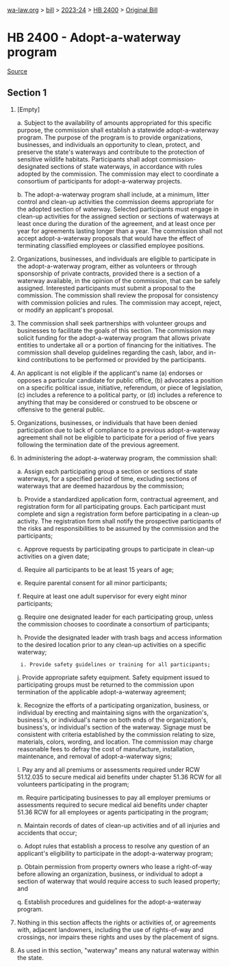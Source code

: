 [wa-law.org](/) > [bill](/bill/) > [2023-24](/bill/2023-24/) > [HB 2400](/bill/2023-24/hb/2400/) > [Original Bill](/bill/2023-24/hb/2400/1/)

# HB 2400 - Adopt-a-waterway program

[Source](http://lawfilesext.leg.wa.gov/biennium/2023-24/Pdf/Bills/House%20Bills/2400.pdf)

## Section 1
1. [Empty]

    a. Subject to the availability of amounts appropriated for this specific purpose, the commission shall establish a statewide adopt-a-waterway program. The purpose of the program is to provide organizations, businesses, and individuals an opportunity to clean, protect, and preserve the state's waterways and contribute to the protection of sensitive wildlife habitats. Participants shall adopt commission-designated sections of state waterways, in accordance with rules adopted by the commission. The commission may elect to coordinate a consortium of participants for adopt-a-waterway projects.

    b. The adopt-a-waterway program shall include, at a minimum, litter control and clean-up activities the commission deems appropriate for the adopted section of waterway. Selected participants must engage in clean-up activities for the assigned section or sections of waterways at least once during the duration of the agreement, and at least once per year for agreements lasting longer than a year. The commission shall not accept adopt-a-waterway proposals that would have the effect of terminating classified employees or classified employee positions.

2. Organizations, businesses, and individuals are eligible to participate in the adopt-a-waterway program, either as volunteers or through sponsorship of private contracts, provided there is a section of a waterway available, in the opinion of the commission, that can be safely assigned. Interested participants must submit a proposal to the commission. The commission shall review the proposal for consistency with commission policies and rules. The commission may accept, reject, or modify an applicant's proposal.

3. The commission shall seek partnerships with volunteer groups and businesses to facilitate the goals of this section. The commission may solicit funding for the adopt-a-waterway program that allows private entities to undertake all or a portion of financing for the initiatives. The commission shall develop guidelines regarding the cash, labor, and in-kind contributions to be performed or provided by the participants.

4. An applicant is not eligible if the applicant's name (a) endorses or opposes a particular candidate for public office, (b) advocates a position on a specific political issue, initiative, referendum, or piece of legislation, (c) includes a reference to a political party, or (d) includes a reference to anything that may be considered or construed to be obscene or offensive to the general public.

5. Organizations, businesses, or individuals that have been denied participation due to lack of compliance to a previous adopt-a-waterway agreement shall not be eligible to participate for a period of five years following the termination date of the previous agreement.

6. In administering the adopt-a-waterway program, the commission shall:

    a. Assign each participating group a section or sections of state waterways, for a specified period of time, excluding sections of waterways that are deemed hazardous by the commission;

    b. Provide a standardized application form, contractual agreement, and registration form for all participating groups. Each participant must complete and sign a registration form before participating in a clean-up activity. The registration form shall notify the prospective participants of the risks and responsibilities to be assumed by the commission and the participants;

    c. Approve requests by participating groups to participate in clean-up activities on a given date;

    d. Require all participants to be at least 15 years of age;

    e. Require parental consent for all minor participants;

    f. Require at least one adult supervisor for every eight minor participants;

    g. Require one designated leader for each participating group, unless the commission chooses to coordinate a consortium of participants;

    h. Provide the designated leader with trash bags and access information to the desired location prior to any clean-up activities on a specific waterway;

        i. Provide safety guidelines or training for all participants;

    j. Provide appropriate safety equipment. Safety equipment issued to participating groups must be returned to the commission upon termination of the applicable adopt-a-waterway agreement;

    k. Recognize the efforts of a participating organization, business, or individual by erecting and maintaining signs with the organization's, business's, or individual's name on both ends of the organization's, business's, or individual's section of the waterway. Signage must be consistent with criteria established by the commission relating to size, materials, colors, wording, and location. The commission may charge reasonable fees to defray the cost of manufacture, installation, maintenance, and removal of adopt-a-waterway signs;

    l. Pay any and all premiums or assessments required under RCW 51.12.035 to secure medical aid benefits under chapter 51.36 RCW for all volunteers participating in the program;

    m. Require participating businesses to pay all employer premiums or assessments required to secure medical aid benefits under chapter 51.36 RCW for all employees or agents participating in the program;

    n. Maintain records of dates of clean-up activities and of all injuries and accidents that occur;

    o. Adopt rules that establish a process to resolve any question of an applicant's eligibility to participate in the adopt-a-waterway program;

    p. Obtain permission from property owners who lease a right-of-way before allowing an organization, business, or individual to adopt a section of waterway that would require access to such leased property; and

    q. Establish procedures and guidelines for the adopt-a-waterway program.

7. Nothing in this section affects the rights or activities of, or agreements with, adjacent landowners, including the use of rights-of-way and crossings, nor impairs these rights and uses by the placement of signs.

8. As used in this section, "waterway" means any natural waterway within the state.
